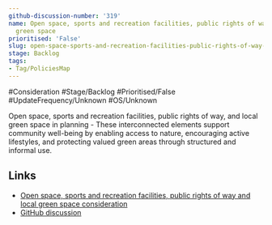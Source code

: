 ```yaml
---
github-discussion-number: '319'
name: Open space, sports and recreation facilities, public rights of way and local
  green space
prioritised: 'False'
slug: open-space-sports-and-recreation-facilities-public-rights-of-way-and-local-green-space
stage: Backlog
tags:
- Tag/PoliciesMap
---
```


#Consideration #Stage/Backlog #Prioritised/False #UpdateFrequency/Unknown #OS/Unknown

Open space, sports and recreation facilities, public rights of way, and local green space in planning - These interconnected elements support community well-being by enabling access to nature, encouraging active lifestyles, and protecting valued green areas through structured and informal use.

## Links

* [Open space, sports and recreation facilities, public rights of way and local green space consideration](https://design.planning.data.gov.uk/planning-consideration/open-space-sports-and-recreation-facilities-public-rights-of-way-and-local-green-space)
* [GitHub discussion](https://github.com/digital-land/data-standards-backlog/discussions/319)